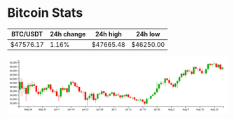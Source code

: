 # Bitcoin Stats

BTC/USDT|24h change|24h high|24h low|
|---|---|---|---|
|$47576.17|1.16%|$47665.48|$46250.00|

<img src="./chart.svg">
